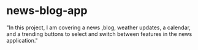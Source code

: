 # news-blog-app
"In this project, I am covering a news ,blog, weather updates, a calendar, and a trending buttons to select and switch between features in the news application."
